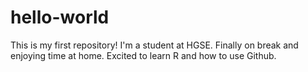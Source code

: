 # hello-world
This is my first repository!
I'm a student at HGSE. Finally on break and enjoying time at home. Excited to learn R and how to use Github. 
